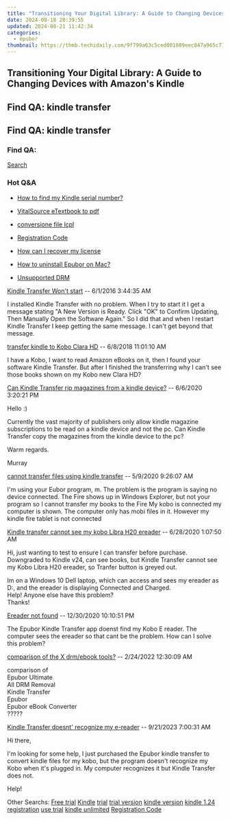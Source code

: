 ```yaml
---
title: "Transitioning Your Digital Library: A Guide to Changing Devices with Amazon's Kindle"
date: 2024-08-18 20:39:55
updated: 2024-08-21 11:42:34
categories:
  - epubor
thumbnail: https://thmb.techidaily.com/9f799a63c5ced001089eec847a965c77100b85a292d3d2c56946946b1d875c1f.jpg
---
```


## Transitioning Your Digital Library: A Guide to Changing Devices with Amazon's Kindle

## Find QA: kindle transfer



## Find QA: kindle transfer

### Find QA:

[Search](http://www.epubor.com/Search.aspx?SystemID=46 "Find QA") 

### Hot Q&A

* [How to find my Kindle serial number?](https://tools.techidaily.com/epubor/products/)
* [VitalSource eTextbook to pdf](https://tools.techidaily.com/epubor/products/)
* [conversione file lcpl](https://tools.techidaily.com/epubor/products/)
* [Registration Code](https://tools.techidaily.com/epubor/products/)

* [How can I recover my license](https://tools.techidaily.com/epubor/products/)
* [How to uninstall Epubor on Mac?](https://tools.techidaily.com/epubor/products/)
* [Unsupported DRM](https://tools.techidaily.com/epubor/products/)

[Kindle Transfer Won't start](https://tools.techidaily.com/epubor/transfer/) \-- 6/1/2016 3:44:35 AM 

I installed Kindle Transfer with no problem. When I try to start it I get a message stating "A New Version is Ready. Click "OK" to Confirm Updating, Then Manually Open the Software Again." So I did that and when I restart Kindle Transfer I keep getting the same message. I can't get beyond that message. 

[transfer kindle to Kobo Clara HD](https://tools.techidaily.com/epubor/transfer/) \-- 6/8/2018 11:01:10 AM 

I have a Kobo, I want to read Amazon eBooks on it, then I found your software Kindle Transfer. But after I finished the transferring why I can't see those books shown on my Kobo new Clara HD?

[Can Kindle Transfer rip magazines from a kindle device?](https://tools.techidaily.com/epubor/transfer/) \-- 6/6/2020 3:20:21 PM 

Hello :)

 Currently the vast majority of publishers only allow kindle magazine subscriptions to be read on a kindle device and not the pc. Can Kindle Transfer copy the magazines from the kindle device to the pc?

 Warm regards.

 Murray

[cannot transfer files using kindle transfer](https://tools.techidaily.com/epubor/transfer/) \-- 5/9/2020 9:26:07 AM 

I'm using your Eubor program, m. The problem is the program is saying no device connected. The Fire shows up in Windows Explorer, but not your program so I cannot transfer my books to the Fire My kobo is connected my computer is shown. The computer only has mobi files in it. However my kindle fire tablet is not connected 

[Kindle transfer cannot see my kobo Libra H20 ereader](https://tools.techidaily.com/epubor/reader/) \-- 6/28/2020 1:07:50 AM 

Hi, just wanting to test to ensure I can transfer before purchase. Downgraded to Kindle v24, can see books, but Kindle Transfer cannot see my Kobo Libra H20 ereader, so Tranfer button is greyed out.

 Im on a Windows 10 Dell laptop, which can access and sees my ereader as D:, and the ereader is displaying Connected and Charged.  
 Help! Anyone else have this problem?  
 Thanks!

[Ereader not found](https://tools.techidaily.com/epubor/reader/) \-- 12/30/2020 10:10:51 PM 

The Epubor Kindle Transfer app doenst find my Kobo E reader. The computer sees the ereader so that cant be the problem. How can I solve this problem? 

[comparison of the X drm/ebook tools?](https://tools.techidaily.com/epubor/products/) \-- 2/24/2022 12:30:09 AM 

comparison of   
 Epubor Ultimate  
 All DRM Removal  
 Kindle Transfer   
 Epubor  
 Epubor eBook Converter  
 ?????

[Kindle Transfer doesnt' recognize my e-reader](https://tools.techidaily.com/epubor/reader/) \-- 9/21/2023 7:00:31 AM 

Hi there,

 I'm looking for some help, I just purchased the Epubor kindle transfer to convert kindle files for my kobo, but the program doesn't recognize my Kobo when it's plugged in. My computer recognizes it but Kindle Transfer does not.

 Help!  

 Other Searchs: [Free trial](https://tools.techidaily.com/epubor/products/) [Kindle](https://tools.techidaily.com/epubor/products/) [trial](https://tools.techidaily.com/epubor/products/) [trial version](https://tools.techidaily.com/epubor/products/) [kindle version](https://tools.techidaily.com/epubor/products/) [kindle 1.24](https://tools.techidaily.com/epubor/products/) [registration](https://tools.techidaily.com/epubor/products/) [use trial](https://tools.techidaily.com/epubor/products/) [kindle unlimited](https://tools.techidaily.com/epubor/products/) [Registration Code](https://tools.techidaily.com/epubor/products/)

<ins class="adsbygoogle"
     style="display:block"
     data-ad-format="autorelaxed"
     data-ad-client="ca-pub-7571918770474297"
     data-ad-slot="1223367746"></ins>



<ins class="adsbygoogle"
     style="display:block"
     data-ad-client="ca-pub-7571918770474297"
     data-ad-slot="8358498916"
     data-ad-format="auto"
     data-full-width-responsive="true"></ins>
